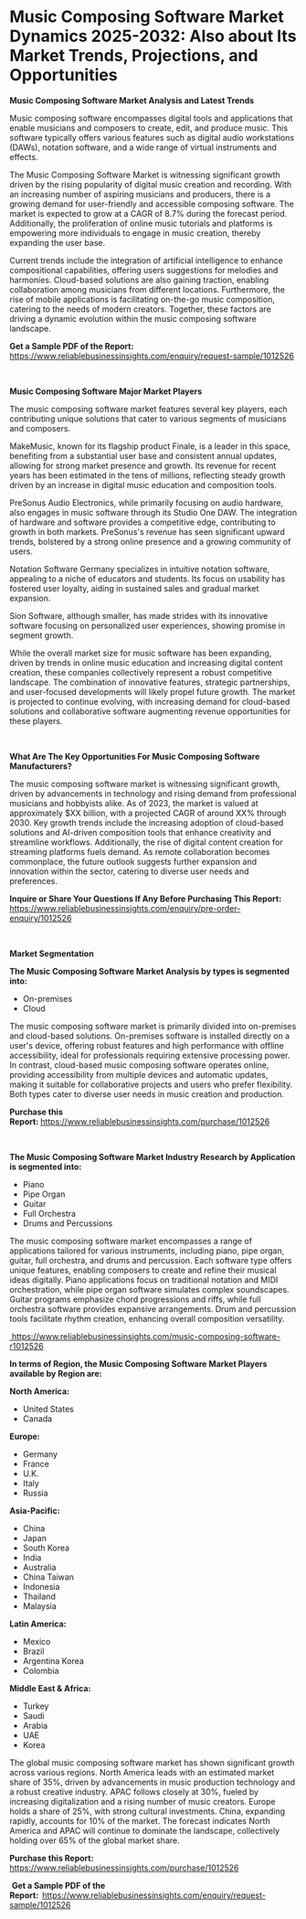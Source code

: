 <p><h1>Music Composing Software Market Dynamics 2025-2032: Also about Its Market Trends, Projections, and Opportunities</h1></p><p><strong>Music Composing Software Market Analysis and Latest Trends</strong></p>
<p><p>Music composing software encompasses digital tools and applications that enable musicians and composers to create, edit, and produce music. This software typically offers various features such as digital audio workstations (DAWs), notation software, and a wide range of virtual instruments and effects.</p><p>The Music Composing Software Market is witnessing significant growth driven by the rising popularity of digital music creation and recording. With an increasing number of aspiring musicians and producers, there is a growing demand for user-friendly and accessible composing software. The market is expected to grow at a CAGR of 8.7% during the forecast period. Additionally, the proliferation of online music tutorials and platforms is empowering more individuals to engage in music creation, thereby expanding the user base.</p><p>Current trends include the integration of artificial intelligence to enhance compositional capabilities, offering users suggestions for melodies and harmonies. Cloud-based solutions are also gaining traction, enabling collaboration among musicians from different locations. Furthermore, the rise of mobile applications is facilitating on-the-go music composition, catering to the needs of modern creators. Together, these factors are driving a dynamic evolution within the music composing software landscape.</p></p>
<p><strong>Get a Sample PDF of the Report:&nbsp;</strong> <a href="https://www.reliablebusinessinsights.com/enquiry/request-sample/1012526?utm_campaign=3175&utm_medium=2&utm_source=Github&utm_content=ia&utm_term=18042025&utm_id=music-composing-software">https://www.reliablebusinessinsights.com/enquiry/request-sample/1012526</a></p>
<p>&nbsp;</p>
<p><strong>Music Composing Software Major Market Players</strong></p>
<p><p>The music composing software market features several key players, each contributing unique solutions that cater to various segments of musicians and composers. </p><p>MakeMusic, known for its flagship product Finale, is a leader in this space, benefiting from a substantial user base and consistent annual updates, allowing for strong market presence and growth. Its revenue for recent years has been estimated in the tens of millions, reflecting steady growth driven by an increase in digital music education and composition tools.</p><p>PreSonus Audio Electronics, while primarily focusing on audio hardware, also engages in music software through its Studio One DAW. The integration of hardware and software provides a competitive edge, contributing to growth in both markets. PreSonus's revenue has seen significant upward trends, bolstered by a strong online presence and a growing community of users.</p><p>Notation Software Germany specializes in intuitive notation software, appealing to a niche of educators and students. Its focus on usability has fostered user loyalty, aiding in sustained sales and gradual market expansion. </p><p>Sion Software, although smaller, has made strides with its innovative software focusing on personalized user experiences, showing promise in segment growth.</p><p>While the overall market size for music software has been expanding, driven by trends in online music education and increasing digital content creation, these companies collectively represent a robust competitive landscape. The combination of innovative features, strategic partnerships, and user-focused developments will likely propel future growth. The market is projected to continue evolving, with increasing demand for cloud-based solutions and collaborative software augmenting revenue opportunities for these players.</p></p>
<p>&nbsp;</p>
<p><strong>What Are The Key Opportunities For Music Composing Software Manufacturers?</strong></p>
<p><p>The music composing software market is witnessing significant growth, driven by advancements in technology and rising demand from professional musicians and hobbyists alike. As of 2023, the market is valued at approximately $XX billion, with a projected CAGR of around XX% through 2030. Key growth trends include the increasing adoption of cloud-based solutions and AI-driven composition tools that enhance creativity and streamline workflows. Additionally, the rise of digital content creation for streaming platforms fuels demand. As remote collaboration becomes commonplace, the future outlook suggests further expansion and innovation within the sector, catering to diverse user needs and preferences.</p></p>
<p><strong>Inquire or Share Your Questions If Any Before Purchasing This Report:</strong> <a href="https://www.reliablebusinessinsights.com/enquiry/pre-order-enquiry/1012526?utm_campaign=3175&utm_medium=2&utm_source=Github&utm_content=ia&utm_term=18042025&utm_id=music-composing-software">https://www.reliablebusinessinsights.com/enquiry/pre-order-enquiry/1012526</a></p>
<p>&nbsp;</p>
<p><strong>Market Segmentation</strong></p>
<p><strong>The Music Composing Software Market Analysis by types is segmented into:</strong></p>
<p><ul><li>On-premises</li><li>Cloud</li></ul></p>
<p><p>The music composing software market is primarily divided into on-premises and cloud-based solutions. On-premises software is installed directly on a user's device, offering robust features and high performance with offline accessibility, ideal for professionals requiring extensive processing power. In contrast, cloud-based music composing software operates online, providing accessibility from multiple devices and automatic updates, making it suitable for collaborative projects and users who prefer flexibility. Both types cater to diverse user needs in music creation and production.</p></p>
<p><strong>Purchase this Report:&nbsp;</strong><a href="https://www.reliablebusinessinsights.com/purchase/1012526?utm_campaign=3175&utm_medium=2&utm_source=Github&utm_content=ia&utm_term=18042025&utm_id=music-composing-software">https://www.reliablebusinessinsights.com/purchase/1012526</a></p>
<p>&nbsp;</p>
<p><strong>The Music Composing Software Market Industry Research by Application is segmented into:</strong></p>
<p><ul><li>Piano</li><li>Pipe Organ</li><li>Guitar</li><li>Full Orchestra</li><li>Drums and Percussions</li></ul></p>
<p><p>The music composing software market encompasses a range of applications tailored for various instruments, including piano, pipe organ, guitar, full orchestra, and drums and percussion. Each software type offers unique features, enabling composers to create and refine their musical ideas digitally. Piano applications focus on traditional notation and MIDI orchestration, while pipe organ software simulates complex soundscapes. Guitar programs emphasize chord progressions and riffs, while full orchestra software provides expansive arrangements. Drum and percussion tools facilitate rhythm creation, enhancing overall composition versatility.</p></p>
<p><a href="https://www.reliablebusinessinsights.com/music-composing-software-r1012526?utm_campaign=3175&utm_medium=2&utm_source=Github&utm_content=ia&utm_term=18042025&utm_id=music-composing-software">&nbsp;https://www.reliablebusinessinsights.com/music-composing-software-r1012526</a></p>
<p><strong>In terms of Region, the Music Composing Software Market Players available by Region are:</strong></p>
<p>
    <p> <strong> North America: </strong>
        <ul>
            <li>United States</li>
            <li>Canada</li>
        </ul>
        </p> 
    <p> <strong> Europe: </strong>
        <ul>
            <li>Germany</li>
            <li>France</li>
            <li>U.K.</li>
            <li>Italy</li>
            <li>Russia</li>
        </ul>
        </p> 
    <p> <strong> Asia-Pacific: </strong>
        <ul>
            <li>China</li>
            <li>Japan</li>
            <li>South Korea</li>
            <li>India</li>
            <li>Australia</li>
            <li>China Taiwan</li>
            <li>Indonesia</li>
            <li>Thailand</li>
            <li>Malaysia</li>
        </ul>
        </p> 
    <p> <strong> Latin America: </strong>
        <ul>
            <li>Mexico</li>
            <li>Brazil</li>
            <li>Argentina Korea</li>
            <li>Colombia</li>
        </ul>
        </p> 
    <p> <strong> Middle East & Africa: </strong>
        <ul>
            <li>Turkey</li>
            <li>Saudi</li>
            <li>Arabia</li>
            <li>UAE</li>
            <li>Korea</li>
        </ul>
    </p>
    </p>
<p><p>The global music composing software market has shown significant growth across various regions. North America leads with an estimated market share of 35%, driven by advancements in music production technology and a robust creative industry. APAC follows closely at 30%, fueled by increasing digitalization and a rising number of music creators. Europe holds a share of 25%, with strong cultural investments. China, expanding rapidly, accounts for 10% of the market. The forecast indicates North America and APAC will continue to dominate the landscape, collectively holding over 65% of the global market share.</p></p>
<p><strong>Purchase this Report: </strong><a href="https://www.reliablebusinessinsights.com/purchase/1012526?utm_campaign=3175&utm_medium=2&utm_source=Github&utm_content=ia&utm_term=18042025&utm_id=music-composing-software">https://www.reliablebusinessinsights.com/purchase/1012526</a></p>
<p>&nbsp;<strong>Get a Sample PDF of the Report:&nbsp;&nbsp;</strong><a href="https://www.reliablebusinessinsights.com/enquiry/request-sample/1012526?utm_campaign=3175&utm_medium=2&utm_source=Github&utm_content=ia&utm_term=18042025&utm_id=music-composing-software">https://www.reliablebusinessinsights.com/enquiry/request-sample/1012526</a></p>
<p><strong></strong></p>
<p><p></p><p></p><p></p></p>